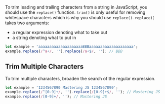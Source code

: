 To trim leading and trailing characters from a string in JavaScript, you should use the `replace()` function.
`trim()` is only useful for removing whitespace characters which is why you should use `replace()`.
`replace()` takes two arguments:
- a regular expression denoting what to take out
- a string denoting what to put in

```javascript
let example = 'aaaaaaaaaaaaaaaaaaaaBBBaaaaaaaaaaaaaaaaaaaa';
example.replace(/^a+/, '').replace(/a+$/, ''); // BBB
```


## Trim Multiple Characters

To trim multiple characters, broaden the search of the regular expression.

```javascript
let example = '1234567890 Mastering JS 1234567890';
example.replace(/^[0-9]+/, '').replace(/[0-9]+$/, ''); // Mastering JS
example.replace(/[0-9]+/, ''); // Mastering JS
```